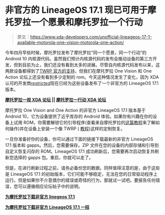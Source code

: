 # 非官方的 LineageOS 17.1 现已可用于摩托罗拉一个愿景和摩托罗拉一个行动

> 原文：<https://www.xda-developers.com/unofficial-lineageos-17-1-available-motorola-one-vision-motorola-one-action/>

今年四月早些时候，摩托罗拉发布了摩托罗拉“同一个愿景，同一个行动”的 Android 10 内核源代码。虽然我们预计内核源代码的发布会推动设备的第三方开发，但到目前为止，我们还没有看到太多的进展。尽管自内核源代码发布以来，这两款设备都得到了[TWRP 官方的支持](https://www.xda-developers.com/twrp-official-available-motorola-moto-one-zoom-action-huawei-p8-lite-2017/)，但我们在摩托罗拉 One Vision 和 One Action 论坛上还没有看到多少定制的 rom。今天这种情况发生了变化，因为 XDA 认可的开发商[*restricted*](https://forum.xda-developers.com/member.php?u=8184192)现在已经为这些设备发布了一个非官方的 LineageOS 17.1 版本。

**[摩托罗拉一视 XDA 论坛](https://forum.xda-developers.com/one-vision) || [摩托罗拉一行动 XDA 论坛](https://forum.xda-developers.com/one-action)**

摩托罗拉 One Vision and One Action 的非官方 LineageOS 17.1 版本基于 Android 10，它为设备提供了近乎库存的 Android 体验。如果你有兴趣在你的设备上试用 ROM，你需要解锁它的引导程序(查看来自摩托罗拉的[这篇教程](https://motorola-global-portal.custhelp.com/app/standalone/bootloader/unlock-your-device-a)来了解如何操作)并在设备上安装一个像 TWRP ( [教程](https://www.xda-developers.com/how-to-install-twrp/))这样的定制恢复。

一旦你准备好你的设备，你可以通过下面的链接下载最新的非官方 LineageOS 17.1 版本和 gapps。然后，您需要保存。ZIP 文件在您的设备的内部存储和引导到自定义恢复闪存的 ROM。LineageOS 17.1 成功刷新后，您需要再次启动恢复并刷新您选择的 gapps 包。重启，你就可以走了。

但是，在进行刷新过程之前，请务必备份您的数据。同样值得注意的是，由于这些是 LineageOS 17.1 的初始版本，它们可能不够稳定，无法在您的日常驱动程序上运行。但是如果你不介意偶尔的错误或奇怪的行为，那就试一试吧。要报告任何错误，您可以遵循相应论坛帖子中的说明。

**[为摩托罗拉下载非官方 linegeos 17.1](https://forum.xda-developers.com/one-vision/development/rom-lineageos-17-1-t4158527)**

**[为摩托罗拉下载非官方 LineageOS 17.1 一招](https://forum.xda-developers.com/one-action/development/rom-lineageos-17-1-t4158525)**